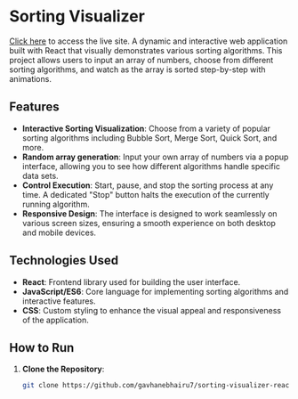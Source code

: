 # Sorting Visualizer

[Click here](https://gavhanebhairu7.github.io/sorting-visualizer-react/) to access the live site.
A dynamic and interactive web application built with React that visually demonstrates various sorting algorithms. This project allows users to input an array of numbers, choose from different sorting algorithms, and watch as the array is sorted step-by-step with animations.


## Features

- **Interactive Sorting Visualization**: Choose from a variety of popular sorting algorithms including Bubble Sort, Merge Sort, Quick Sort, and more.
- **Random array generation**: Input your own array of numbers via a popup interface, allowing you to see how different algorithms handle specific data sets.
- **Control Execution**: Start, pause, and stop the sorting process at any time. A dedicated "Stop" button halts the execution of the currently running algorithm.
- **Responsive Design**: The interface is designed to work seamlessly on various screen sizes, ensuring a smooth experience on both desktop and mobile devices.

## Technologies Used

- **React**: Frontend library used for building the user interface.
- **JavaScript/ES6**: Core language for implementing sorting algorithms and interactive features.
- **CSS**: Custom styling to enhance the visual appeal and responsiveness of the application.

## How to Run

1. **Clone the Repository**:
   ```bash
   git clone https://github.com/gavhanebhairu7/sorting-visualizer-react.git
